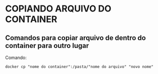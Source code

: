 # COPIANDO ARQUIVO DO CONTAINER
## Comandos para copiar arquivo de dentro do container para outro lugar
Comando:
```
docker cp "nome do container":/pasta/"nome do arquivo" "novo nome"
```
